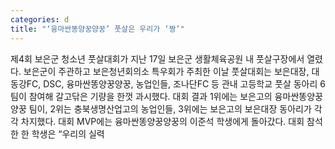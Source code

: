 ```yaml
---
categories: d
title: "‘융마싼똥양꿍양꿍’ 풋살은 우리가 ‘짱’"
---
```

제4회 보은군 청소년 풋살대회가 지난 17일 보은군 생활체육공원 내 풋살구장에서 열렸다. 보은군이 주관하고 보은청년회의소 특우회가 주최한 이날 풋살대회는 보은대장, 대동강FC, DSC, 융마싼똥양꿍양꿍, 농업인들, 조나단FC 등 관내 고등학교 풋살 동아리 6팀이 참여해 갈고닦은 기량을 한껏 과시했다. 대회 결과 1위에는 보은고의 융마싼똥양꿍양꿍 팀이, 2위는 충북생명산업고의 농업인들, 3위에는 보은고의 보은대장 동아리가 각각 차지했다. 대회 MVP에는 융마싼똥양꿍양꿍의 이준석 학생에게 돌아갔다. 대회 참석한 한 학생은 “우리의 실력